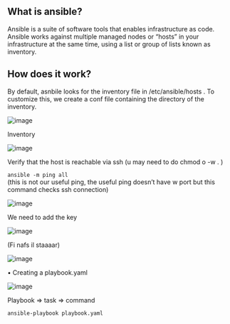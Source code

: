 
## What is ansible?
Ansible is a suite of software tools that enables infrastructure as code.
Ansible works against multiple managed nodes or “hosts” in your infrastructure at the same time, using a list or group of lists known as inventory.

## How does it work?

By default, asnbile looks for the inventory file in /etc/ansible/hosts . To customize this, we create a conf file containing the directory of the inventory.

 ![image](https://user-images.githubusercontent.com/53778545/208709814-610349a6-1f16-4f7a-bf11-b70c1e1d24a0.png)

Inventory

![image](https://user-images.githubusercontent.com/53778545/208709840-2d297456-3718-4ddc-a3ca-9fddad0541ec.png)


Verify that the host is reachable via ssh (u may need to do chmod o -w . )

`ansible -m ping all`     
(this is not our useful ping, the useful ping doesn’t have w port but this command checks ssh connection)

![image](https://user-images.githubusercontent.com/53778545/208709986-a14e1c05-80b5-4767-9bd9-fc5fd040eb5b.png)
 
We need to add the key

![image](https://user-images.githubusercontent.com/53778545/208710009-8922927d-3724-41a1-8c59-efacf9c7b608.png)
 
(Fi nafs il staaaar)

 ![image](https://user-images.githubusercontent.com/53778545/208710072-d2056b9d-0f1b-4ea5-8202-17822f3f0e2c.png)


•	Creating a playbook.yaml

 ![image](https://user-images.githubusercontent.com/53778545/208710089-8cf63512-f72d-47a5-b3a4-6aac394e17a8.png)

Playbook => task => command 

`ansible-playbook playbook.yaml`             
